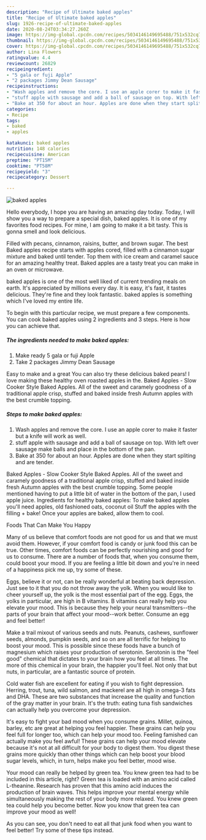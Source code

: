 ```yaml
---
description: "Recipe of Ultimate baked apples"
title: "Recipe of Ultimate baked apples"
slug: 1926-recipe-of-ultimate-baked-apples
date: 2020-08-24T03:34:27.260Z
image: https://img-global.cpcdn.com/recipes/5034146149695488/751x532cq70/baked-apples-recipe-main-photo.jpg
thumbnail: https://img-global.cpcdn.com/recipes/5034146149695488/751x532cq70/baked-apples-recipe-main-photo.jpg
cover: https://img-global.cpcdn.com/recipes/5034146149695488/751x532cq70/baked-apples-recipe-main-photo.jpg
author: Lina Flowers
ratingvalue: 4.4
reviewcount: 26829
recipeingredient:
- "5 gala or fuji Apple"
- "2 packages Jimmy Dean Sausage"
recipeinstructions:
- "Wash apples and remove the core. I use an apple corer to make it faster but a knife will work as well."
- "stuff apple with sausage and add a ball of sausage on top. With left over sausage make balls and place in the bottom of the pan."
- "Bake at 350 for about an hour. Apples are done when they start spliting and are tender."
categories:
- Recipe
tags:
- baked
- apples

katakunci: baked apples 
nutrition: 148 calories
recipecuisine: American
preptime: "PT15M"
cooktime: "PT58M"
recipeyield: "3"
recipecategory: Dessert

---
```



![baked apples](https://img-global.cpcdn.com/recipes/5034146149695488/751x532cq70/baked-apples-recipe-main-photo.jpg)

Hello everybody, I hope you are having an amazing day today. Today, I will show you a way to prepare a special dish, baked apples. It is one of my favorites food recipes. For mine, I am going to make it a bit tasty. This is gonna smell and look delicious.

Filled with pecans, cinnamon, raisins, butter, and brown sugar. The best Baked apples recipe starts with apples cored, filled with a cinnamon sugar mixture and baked until tender. Top them with ice cream and caramel sauce for an amazing healthy treat. Baked apples are a tasty treat you can make in an oven or microwave.

baked apples is one of the most well liked of current trending meals on earth. It's appreciated by millions every day. It is easy, it's fast, it tastes delicious. They're fine and they look fantastic. baked apples is something which I've loved my entire life.


To begin with this particular recipe, we must prepare a few components. You can cook baked apples using 2 ingredients and 3 steps. Here is how you can achieve that.

<!--inarticleads1-->

##### The ingredients needed to make baked apples:

1. Make ready 5 gala or fuji Apple
1. Take 2 packages Jimmy Dean Sausage


Easy to make and a great You can also try these delicious baked pears! I love making these healthy oven roasted apples in the. Baked Apples - Slow Cooker Style Baked Apples. All of the sweet and caramely goodness of a traditional apple crisp, stuffed and baked inside fresh Autumn apples with the best crumble topping. 

<!--inarticleads2-->

##### Steps to make baked apples:

1. Wash apples and remove the core. I use an apple corer to make it faster but a knife will work as well.
1. stuff apple with sausage and add a ball of sausage on top. With left over sausage make balls and place in the bottom of the pan.
1. Bake at 350 for about an hour. Apples are done when they start spliting and are tender.


Baked Apples - Slow Cooker Style Baked Apples. All of the sweet and caramely goodness of a traditional apple crisp, stuffed and baked inside fresh Autumn apples with the best crumble topping. Some people mentioned having to put a little bit of water in the bottom of the pan, I used apple juice. Ingredients for healthy baked apples: To make baked apples you&#39;ll need apples, old fashioned oats, coconut oil Stuff the apples with the filling + bake! Once your apples are baked, allow them to cool. 

Foods That Can Make You Happy


Many of us believe that comfort foods are not good for us and that we must avoid them. However, if your comfort food is candy or junk food this can be true. Other times, comfort foods can be perfectly nourishing and good for us to consume. There are a number of foods that, when you consume them, could boost your mood. If you are feeling a little bit down and you're in need of a happiness pick me up, try some of these.

Eggs, believe it or not, can be really wonderful at beating back depression. Just see to it that you do not throw away the yolk. When you would like to cheer yourself up, the yolk is the most essential part of the egg. Eggs, the yolks in particular, are high in B vitamins. B vitamins can really help you elevate your mood. This is because they help your neural transmitters--the parts of your brain that affect your mood--work better. Consume an egg and feel better!

Make a trail mixout of various seeds and nuts. Peanuts, cashews, sunflower seeds, almonds, pumpkin seeds, and so on are all terrific for helping to boost your mood. This is possible since these foods have a bunch of magnesium which raises your production of serotonin. Serotonin is the "feel good" chemical that dictates to your brain how you feel at all times. The more of this chemical in your brain, the happier you'll feel. Not only that but nuts, in particular, are a fantastic source of protein.

Cold water fish are excellent for eating if you wish to fight depression. Herring, trout, tuna, wild salmon, and mackerel are all high in omega-3 fats and DHA. These are two substances that increase the quality and function of the gray matter in your brain. It's the truth: eating tuna fish sandwiches can actually help you overcome your depression. 

It's easy to fight your bad mood when you consume grains. Millet, quinoa, barley, etc are great at helping you feel happier. These grains can help you feel full for longer too, which can help your mood too. Feeling famished can actually make you feel awful! These grains can help your mood elevate because it's not at all difficult for your body to digest them. You digest these grains more quickly than other things which can help boost your blood sugar levels, which, in turn, helps make you feel better, mood wise.

Your mood can really be helped by green tea. You knew green tea had to be included in this article, right? Green tea is loaded with an amino acid called L-theanine. Research has proven that this amino acid induces the production of brain waves. This helps improve your mental energy while simultaneously making the rest of your body more relaxed. You knew green tea could help you become better. Now you know that green tea can improve your mood as well!

As you can see, you don't need to eat all that junk food when you want to feel better! Try  some  of  these  tips  instead.

